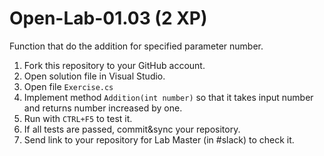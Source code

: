 # Open-Lab-01.03 (2 XP)
Function that do the addition for specified parameter number.

1. Fork this repository to your GitHub account.
2. Open solution file in Visual Studio.
3. Open file `Exercise.cs`
4. Implement method `Addition(int number)` so that it takes input number and returns number increased by one.
5. Run with `CTRL+F5` to test it.
6. If all tests are passed, commit&sync your repository.
7. Send link to your repository for Lab Master (in #slack) to check it.
